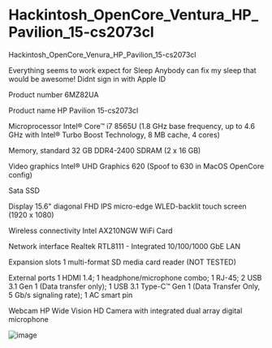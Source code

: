 # Hackintosh_OpenCore_Ventura_HP_Pavilion_15-cs2073cl
Hackintosh_OpenCore_Venura_HP_Pavilion_15-cs2073cl

Everything seems to work expect for Sleep
Anybody can fix my sleep that would be awesome!
Didnt sign in with Apple ID

Product number
6MZ82UA

Product name
HP Pavilion 15-cs2073cl

Microprocessor
Intel® Core™ i7 8565U (1.8 GHz base frequency, up to 4.6 GHz with Intel® Turbo Boost Technology, 8 MB cache, 4 cores)

Memory, standard
32 GB DDR4-2400 SDRAM (2 x 16 GB)

Video graphics
Intel® UHD Graphics 620 (Spoof to 630 in MacOS OpenCore config)

Sata SSD

Display
15.6" diagonal FHD IPS micro-edge WLED-backlit touch screen (1920 x 1080)

Wireless connectivity
Intel AX210NGW WiFi Card

Network interface
Realtek RTL8111 - Integrated 10/100/1000 GbE LAN

Expansion slots
1 multi-format SD media card reader (NOT TESTED)

External ports
1 HDMI 1.4; 1 headphone/microphone combo; 1 RJ-45; 2 USB 3.1 Gen 1 (Data transfer only); 1 USB 3.1 Type-C™ Gen 1 (Data Transfer Only, 5 Gb/s signaling rate); 1 AC smart pin

Webcam
HP Wide Vision HD Camera with integrated dual array digital microphone

![image](https://github.com/mtauberjr/Hackintosh_OpenCore_Ventura_HP_Pavilion_15-cs2073cl/assets/284211/4b8da70e-6626-4709-8d59-9d4876f6c197)



